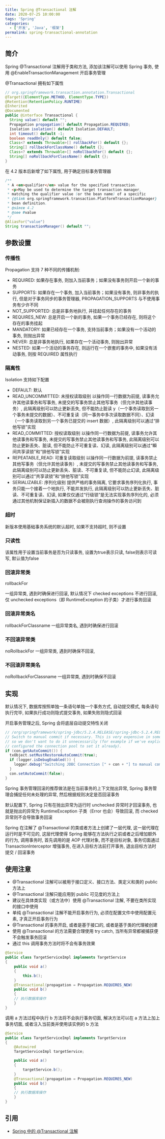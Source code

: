```yaml
---
title: Spring @Transactional 注解
date: 2020-07-25 10:00:00
tags: 'Spring'
categories:
  - ['开发', 'Java', '框架']
permalink: spring-transactional-annotation
---
```


## 简介

Spring @Transactional 注解用于类和方法, 添加该注解可以使用 Spring 事务, 使用 @EnableTransactionManagement 开启事务管理

@Transactional 拥有如下属性

```java
// org.springframework.transaction.annotation.Transactional
@Target({ElementType.METHOD, ElementType.TYPE})
@Retention(RetentionPolicy.RUNTIME)
@Inherited
@Documented
public @interface Transactional {
  String value() default "";
  Propagation propagation() default Propagation.REQUIRED;
  Isolation isolation() default Isolation.DEFAULT;
  int timeout() default -1;
  boolean readOnly() default false;
  Class<? extends Throwable>[] rollbackFor() default {};
  String[] rollbackForClassName() default {};
  Class<? extends Throwable>[] noRollbackFor() default {};
  String[] noRollbackForClassName() default {};
}
```

在 4.2 版本后新增了如下属性, 用于确定目标事务管理器

```java
/**
 * A <em>qualifier</em> value for the specified transaction.
 * <p>May be used to determine the target transaction manager,
 * matching the qualifier value (or the bean name) of a specific
 * {@link org.springframework.transaction.PlatformTransactionManager}
 * bean definition.
 * @since 4.2
 * @see #value
 */
@AliasFor("value")
String transactionManager() default "";
```

<!-- more -->

## 参数设置

### 传播性

Propagation 支持 7 种不同的传播机制:

- REQUIRED: 如果存在事务, 则加入当前事务；如果没有事务则开启一个新的事务
- SUPPORTS: 如果存在一个事务, 加入当前事务；如果没有事务, 则非事务的执行, 但是对于事务同步的事务管理器, PROPAGATION_SUPPORTS 与不使用事务有少许不同
- NOT_SUPPORTED: 总是非事务地执行, 并挂起任何存在的事务
- REQUIRES_NEW: 总是开启一个新的事务, 如果一个事务已经存在, 则将这个存在的事务挂起
- MANDATORY: 如果已经存在一个事务, 支持当前事务；如果没有一个活动的事务, 则抛出异常
- NEVER: 总是非事务地执行, 如果存在一个活动事务, 则抛出异常
- NESTED: 如果一个活动的事务存在, 则运行在一个嵌套的事务中, 如果没有活动事务, 则按 REQUIRED 属性执行

### 隔离性

Isolation 支持如下配置

- DEFAULT: 默认
- READ_UNCOMMITTED: 未授权读取级别 以操作同一行数据为前提, 读事务允许其他读事务和写事务, 未提交的写事务禁止其他写事务（但允许其他读事务）, 此隔离级别可以防止更新丢失, 但不能防止脏读 y（一个事务读取到另一个事务未提交的数据）、不可重复读（同一事务中多次读取数据不同）、幻读（一个事务读取到另一个事务已提交的 insert 数据）, 此隔离级别可以通过“排他写锁”实现
- READ_COMMITTED: 授权读取级别 以操作同一行数据为前提, 读事务允许其他读事务和写事务, 未提交的写事务禁止其他读事务和写事务, 此隔离级别可以防止更新丢失、脏读, 但不能防止不可重复读、幻读, 此隔离级别可以通过“瞬间共享读锁”和“排他写锁”实现
- REPEATABLE_READ: 可重复读取级别 以操作同一行数据为前提, 读事务禁止其他写事务（但允许其他读事务）, 未提交的写事务禁止其他读事务和写事务, 此隔离级别可以防止更新丢失、脏读、不可重复读, 但不能防止幻读, 此隔离级别可以通过“共享读锁”和“排他写锁”实现
- SERIALIZABLE: 序列化级别 提供严格的事务隔离, 它要求事务序列化执行, 事务只能一个接着一个地执行, 不能并发执行, 此隔离级别可以防止更新丢失、脏读、不可重复读、幻读, 如果仅仅通过“行级锁”是无法实现事务序列化的, 必须通过其他机制保证新插入的数据不会被刚执行查询操作的事务访问到

### 超时

新版本使用基础事务系统的默认超时, 如果不支持超时, 则不设置

### 只读性

该属性用于设置当前事务是否为只读事务, 设置为true表示只读, false则表示可读写, 默认值为false

### 回滚异常类

rollbackFor

一组异常类, 遇到时确保进行回滚, 默认情况下 checked exceptions 不进行回滚, 仅 unchecked exceptions（即 RuntimeException 的子类）才进行事务回滚

### 回滚异常类名

rollbackForClassname 一组异常类名, 遇到时确保进行回滚

### 不回滚异常类

noRollbackFor 一组异常类, 遇到时确保不回滚,

### 不回滚异常类名

noRollbackForClassname 一组异常类, 遇到时确保不回滚

## 实现

默认情况下, 数据库按照单独一条语句单独一个事务方式, 自动提交模式, 每条语句执行完毕, 如果执行成功则隐式提交事务, 如果失败则隐式回滚

开启事务管理之后, Spring 会将底层自动提交特性关闭

```java
// /org/springframework/spring-jdbc/5.2.4.RELEASE/spring-jdbc-5.2.4.RELEASE-sources.jar!/org/springframework/jdbc/datasource/DataSourceTransactionManager.java:282
// Switch to manual commit if necessary. This is very expensive in some JDBC drivers,
// so we don't want to do it unnecessarily (for example if we've explicitly
// configured the connection pool to set it already).
if (con.getAutoCommit()) {
  txObject.setMustRestoreAutoCommit(true);
  if (logger.isDebugEnabled()) {
    logger.debug("Switching JDBC Connection [" + con + "] to manual commit");
  }
  con.setAutoCommit(false);
}
```

Spring 事务管理回滚的推荐做法是在当前事务的上下文抛出异常, Spring 事务管理会捕捉任何未处理的异常, 然后根据规则决定是否回滚事务

默认配置下, Spring 只有在抛出异常为运行时 unchecked 异常时才回滚事务, 也就是抛出的异常为 RuntimeException 子类（Error 也会）导致回滚, 而 checked 异常则不会导致事务回滚

Spring 在注解了 @Transactional 的类或者方法上创建了一层代理, 这一层代理在运行时是不可见的, 这层代理使得 Spring 能够在方法执行之前或者之后增加额外的行为, 调用事务时, 首先调用的是 AOP 代理对象, 而不是目标对象, 事务切面通过 TransactionInterceptor 增强事务, 在进入目标方法前打开事务, 退出目标方法时提交 / 回滚事务

## 使用注意

- @Transactional 注解可以被用于接口定义、接口方法、类定义和类的 public 方法上
- @Transactional 注解只能应用到 public 可见度的方法上
- 建议在具体类实现（或方法中）使用 @Transactional 注解, 不要在类所实现的接口中使用
- 单纯 @Transactional 注解不能开启事务行为, 必须在配置文件中使用配置元素, 才真正开启事务行为
- @Transactional 的事务开启, 或者是基于接口的, 或者是基于类的代理被创建
- 使用 @Transactional 的方法需要合理使用 try catch, 当所有异常都被捕获便不会触发事务回滚
- 通过 this 调用事务方法时将不会有事务效果

```java
@Service
public class TargetServiceImpl implements TargetService
{
    public void a()
    {
        this.b();
    }
    @Transactional(propagation = Propagation.REQUIRES_NEW)
    public void b()
    {
    // 执行数据库操作
    }
}
```

调用 a 方法过程中执行 b 方法将不会执行事务切面, 解决方法可以在 a 方法上加上事务切面, 或者注入当前类并使用该实例的 b 方法

```java
@Service
public class TargetServiceImpl implements TargetService
{
    @Autowired
    TargetServiceImpl targetService;

    public void a()
    {
        targetService.b();
    }
    @Transactional(propagation = Propagation.REQUIRES_NEW)
    public void b()
    {
    // 执行数据库操作
    }
}
```

## 引用

- [Spring 中的 @Transactional 注解](http://einverne.github.io/post/2019/03/spring-transactional-annotation.html)
